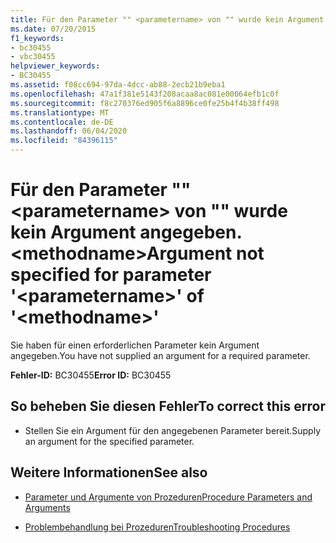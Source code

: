 ```yaml
---
title: Für den Parameter "" <parametername> von "" wurde kein Argument angegeben. <methodname>
ms.date: 07/20/2015
f1_keywords:
- bc30455
- vbc30455
helpviewer_keywords:
- BC30455
ms.assetid: f08cc694-97da-4dcc-ab88-2ecb21b9eba1
ms.openlocfilehash: 47a1f381e5143f208acaa8ac081e00064efb1c0f
ms.sourcegitcommit: f8c270376ed905f6a8896ce0fe25b4f4b38ff498
ms.translationtype: MT
ms.contentlocale: de-DE
ms.lasthandoff: 06/04/2020
ms.locfileid: "84396115"
---
```

# <a name="argument-not-specified-for-parameter-parametername-of-methodname"></a><span data-ttu-id="f55ac-102">Für den Parameter "" \<parametername> von "" wurde kein Argument angegeben. \<methodname></span><span class="sxs-lookup"><span data-stu-id="f55ac-102">Argument not specified for parameter '\<parametername>' of '\<methodname>'</span></span>
<span data-ttu-id="f55ac-103">Sie haben für einen erforderlichen Parameter kein Argument angegeben.</span><span class="sxs-lookup"><span data-stu-id="f55ac-103">You have not supplied an argument for a required parameter.</span></span>  
  
 <span data-ttu-id="f55ac-104">**Fehler-ID:** BC30455</span><span class="sxs-lookup"><span data-stu-id="f55ac-104">**Error ID:** BC30455</span></span>  
  
## <a name="to-correct-this-error"></a><span data-ttu-id="f55ac-105">So beheben Sie diesen Fehler</span><span class="sxs-lookup"><span data-stu-id="f55ac-105">To correct this error</span></span>  
  
- <span data-ttu-id="f55ac-106">Stellen Sie ein Argument für den angegebenen Parameter bereit.</span><span class="sxs-lookup"><span data-stu-id="f55ac-106">Supply an argument for the specified parameter.</span></span>  
  
## <a name="see-also"></a><span data-ttu-id="f55ac-107">Weitere Informationen</span><span class="sxs-lookup"><span data-stu-id="f55ac-107">See also</span></span>

- [<span data-ttu-id="f55ac-108">Parameter und Argumente von Prozeduren</span><span class="sxs-lookup"><span data-stu-id="f55ac-108">Procedure Parameters and Arguments</span></span>](../programming-guide/language-features/procedures/procedure-parameters-and-arguments.md)

- [<span data-ttu-id="f55ac-109">Problembehandlung bei Prozeduren</span><span class="sxs-lookup"><span data-stu-id="f55ac-109">Troubleshooting Procedures</span></span>](../programming-guide/language-features/procedures/troubleshooting-procedures.md)
